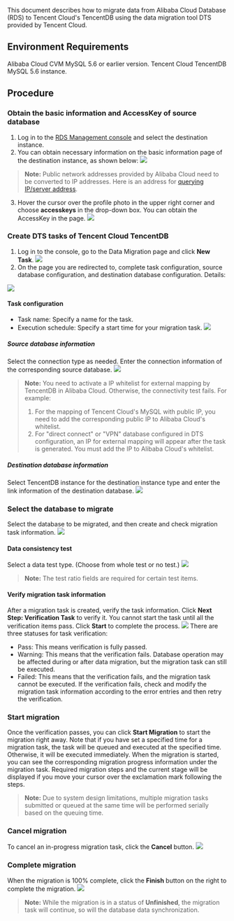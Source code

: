 This document describes how to migrate data from Alibaba Cloud Database (RDS) to Tencent Cloud's TencentDB using the data migration tool DTS provided by Tencent Cloud.

## Environment Requirements
Alibaba Cloud CVM MySQL 5.6 or earlier version.
Tencent Cloud TencentDB MySQL 5.6 instance.

## Procedure

### Obtain the basic information and AccessKey of source database 
 1. Log in to the [RDS Management console][1] and select the destination instance.
 2. You can obtain necessary information on the basic information page of the destination instance, as shown below:
![](https://main.qcloudimg.com/raw/e55af45a5c36a99097418808cc542389.png)
>**Note:**
> Public network addresses provided by Alibaba Cloud need to be converted to IP addresses. Here is an address for [querying IP/server address][2].
 3. Hover the cursor over the profile photo in the upper right corner and choose **accesskeys** in the drop-down box. You can obtain the AccessKey in the page.
	![](https://main.qcloudimg.com/raw/2d67bd05558d5762c322d0c33d344332.png)
	
### Create DTS tasks of Tencent Cloud TencentDB
1. Log in to the console, go to the Data Migration page and click **New Task**.
![](https://mc.qcloudimg.com/static/img/2ad6200dc53556f2c03f45e7a1af8320/image.png)
2. On the page you are redirected to, complete task configuration, source database configuration, and destination database configuration. Details:

![](https://main.qcloudimg.com/raw/27cb0363ec0324605161a4de595c8002.png)
#### Task configuration
* Task name: Specify a name for the task.
* Execution schedule: Specify a start time for your migration task.
![](https://mc.qcloudimg.com/static/img/6d45bf22f31923704b6055f3f94f1781/image.png)
##### Source database information
Select the connection type as needed. Enter the connection information of the corresponding source database.
![](https://main.qcloudimg.com/raw/b099d7a519f80fcdb450e8476a17d314.png)
>**Note:**
> You need to activate a IP whitelist for external mapping by TencentDB in Alibaba Cloud. Otherwise, the connectivity test fails.
>For example:
>1. For the mapping of Tencent Cloud's MySQL with public IP, you need to add the corresponding public IP to Alibaba Cloud's whitelist.
>2. For "direct connect" or "VPN" database configured in DTS configuration, an IP for external mapping will appear after the task is generated. You must add the IP to Alibaba Cloud's whitelist.

##### Destination database information
Select TencentDB instance for the destination instance type and enter the link information of the destination database.
![](https://main.qcloudimg.com/raw/28b1998fd0b7e512be01c281490703bb.png)
### Select the database to migrate
Select the database to be migrated, and then create and check migration task information.
![](https://main.qcloudimg.com/raw/ed8274a0b47d81ecf1466adea1fac10c.png)
#### Data consistency test
Select a data test type. (Choose from whole test or no test.) 
![](https://main.qcloudimg.com/raw/efa134922b1097f832f0c1e41fafaef3.png)
>**Note:**
>The test ratio fields are required for certain test items.

#### Verify migration task information
 After a migration task is created, verify the task information. Click **Next Step: Verification Task** to verify it. You cannot start the task until all the verification items pass. Click **Start** to complete the process.
![](https://main.qcloudimg.com/raw/f0d5e8a304edd34bebe4d21d9ff4746d.png)
There are three statuses for task verification:

 - Pass: This means verification is fully passed.
 - Warning: This means that the verification fails. Database operation may be affected during or after data migration, but the migration task can still be executed.
 - Failed: This means that the verification fails, and the migration task cannot be executed. If the verification fails, check and modify the migration task information according to the error entries and then retry the verification.

### Start migration
Once the verification passes, you can click **Start Migration** to start the migration right away. Note that if you have set a specified time for a migration task, the task will be queued and executed at the specified time. Otherwise, it will be executed immediately.
When the migration is started, you can see the corresponding migration progress information under the migration task. Required migration steps and the current stage will be displayed if you move your cursor over the exclamation mark following the steps.
 
> **Note:**
> Due to system design limitations, multiple migration tasks submitted or queued at the same time will be performed serially based on the queuing time.

### Cancel migration
To cancel an in-progress migration task, click the **Cancel** button.
![](https://main.qcloudimg.com/raw/d57e495a06627c9d10274c3e3ea9beba.png)

### Complete migration
When the migration is 100% complete, click the **Finish** button on the right to complete the migration.
![](https://main.qcloudimg.com/raw/30dbf7018d72cee1daef076323dd5377.png)

>**Note:**
> While the migration is in a status of **Unfinished**, the migration task will continue, so will the database data synchronization.














[1]:    https://account.aliyun.com/login/login.htm?oauth_callback=https%3A%2F%2Frdsnew.console.aliyun.com%2F%3Fspm%3Da2c4g.11186623.2.5.cdjgiR
[2]:   https://whatismyipaddress.com/
[3]:   https://console.cloud.tencent.com/dtsnew

